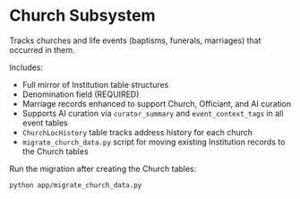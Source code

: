 # Church Subsystem

Tracks churches and life events (baptisms, funerals, marriages) that occurred in them.

Includes:
- Full mirror of Institution table structures
- Denomination field (REQUIRED)
- Marriage records enhanced to support Church, Officiant, and AI curation
- Supports AI curation via `curator_summary` and `event_context_tags` in all event tables
- `ChurchLocHistory` table tracks address history for each church
- `migrate_church_data.py` script for moving existing Institution records to the Church tables

Run the migration after creating the Church tables:
```bash
python app/migrate_church_data.py
```